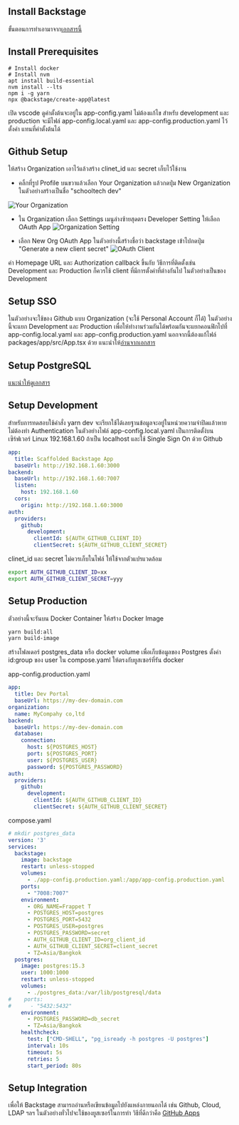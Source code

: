 
## Install Backstage
ขั้นตอนการทำเอามาจาก[เอกสารนี้](https://backstage.spotify.com/learn/standing-up-backstage/standing-up-backstage/1-intro/)

## Install Prerequisites
```
# Install docker
# Install nvm
apt install build-essential
nvm install --lts
npm i -g yarn
npx @backstage/create-app@latest
```
เปิด vscode ดูค่าตั้งต้นจะอยู่ใน app-config.yaml ไม่ต้องแก้ไข สำหรับ development และ production จะมีไฟล์ app-config.local.yaml และ app-config.production.yaml ไว้ตั้งค่า แทนที่ค่าตั้งต้นได้

## Github Setup
ให้สร้าง Organization เอาไว้แล้วสร้าง clinet_id และ secret เก็บไว้ใช้งาน

- คลิ้กที่รูป Profile บนขวาแล้วเลือก Your Organization แล้วกดปุ่ม New Organization ในตัวอย่างสร้างเป็นชื่อ "schooltech dev"

![Your Organization](img/menu-your-org.jpg) 

- ใน Organization เลือก Settings เมนูล่างซ้ายสุดตรง Developer Setting ให้เลือก OAuth App
![Organization Setting](img/menu-org-setting.jpg)

- เลือก New Org OAuth App ในตัวอย่างนี้สร้างชื่อว่า backstage เข้าไปกดปุ่ม "Generate a new client secret"
![OAuth Client](img/oauth-client.jpg)

ค่า Homepage URL และ Authorization callback ขึ้นกับ วิธีการที่ติดตั้งเช่น Development และ Production ก็ควรใช้ client ที่มีการตั้งค่าที่ต่างกันไป ในตัวอย่างเป็นของ Development 

## Setup SSO
ในตัวอย่างจะใช้ของ Github แบบ Organization (จะใช้ Personal Account ก็ได้)
ในตัวอย่างนี้จะแยก Development และ Production เพื่อให้ทำงานร่วมกันได้พร้อมกันจะแยกคอนฟิกไปที่ app-config.local.yaml และ app-config.production.yaml
นอกจากนี้ต้องแก้ไฟล์ packages/app/src/App.tsx ด้วย
แนะนำให้[อ่านจากเอกสาร](https://backstage.io/docs/auth/#adding-the-provider-to-the-sign-in-page)

## Setup PostgreSQL

[แนะนำให้ดูเอกสาร](https://backstage.spotify.com/learn/standing-up-backstage/configuring-backstage/5-config-3/)

## Setup Development

สำหรับการทดสอบใช้คำสั่ง yarn dev จะเรียกใช้ได้เลยฐานข้อมูลจะอยู่ในหน่วยความจำปิดแล้วหาย ไม่ต้องทำ Authentication ในตัวอย่างไฟล์
app-config.local.yaml เป็นการติดตั้ง่บนเซิร์ฟเวอร์ Linux 192.168.1.60 ถ้าเป็น localhost และใช้ Single Sign On ด้วย Github

```yaml
app:
  title: Scaffolded Backstage App
  baseUrl: http://192.168.1.60:3000
backend:
  baseUrl: http://192.168.1.60:7007
  listen:
    host: 192.168.1.60
  cors:
    origin: http://192.168.1.60:3000
auth:
  providers:
    github:
      development:
        clientId: ${AUTH_GITHUB_CLIENT_ID}
        clientSecret: ${AUTH_GITHUB_CLIENT_SECRET}

```
clinet_id และ secret ไม่ควรเก็บในไฟล์ ให้ใช้จากตัวแปรแวดล้อม
``` bash
export AUTH_GITHUB_CLIENT_ID=xx
export AUTH_GITHUB_CLIENT_SECRET=yyy
```

## Setup Production
ตัวอย่างนี้จะรันบน Docker Container ให้สร้าง Docker Image

``` bash
yarn build:all
yarn build-image
```
สร้างโฟลเดอร์ postgres_data หรือ docker volume เพื่อเก็บข้อมูลของ Postgres ตั้งค่า id:group ของ user ใน compose.yaml ให้ตรงกับยูสเซอร์ที่รัน docker


app-config.production.yaml
``` yaml
app:
  title: Dev Portal
  baseUrl: https://my-dev-domain.com
organization:
  name: MyCompahy co,ltd
backend:
  baseUrl: https://my-dev-domain.com
  database:
    connection:
      host: ${POSTGRES_HOST}
      port: ${POSTGRES_PORT}
      user: ${POSTGRES_USER}
      password: ${POSTGRES_PASSWORD}
auth:
  providers:
    github:
      development:
        clientId: ${AUTH_GITHUB_CLIENT_ID}
        clientSecret: ${AUTH_GITHUB_CLIENT_SECRET}
```
compose.yaml
``` yaml
# mkdir postgres_data
version: '3'
services:
  backstage:
    image: backstage
    restart: unless-stopped
    volumes:
      - ./app-config.production.yaml:/app/app-config.production.yaml
    ports:
      - "7008:7007"
    environment:
      - ORG_NAME=Frappet T
      - POSTGRES_HOST=postgres
      - POSTGRES_PORT=5432
      - POSTGRES_USER=postgres
      - POSTGRES_PASSWORD=secret
      - AUTH_GITHUB_CLIENT_ID=org_client_id
      - AUTH_GITHUB_CLIENT_SECRET=client_secret
      - TZ=Asia/Bangkok
  postgres:
    image: postgres:15.3
    user: 1000:1000
    restart: unless-stopped
    volumes:
      - ./postgres_data:/var/lib/postgresql/data
#    ports:
#      - "5432:5432"
    environment:
      - POSTGRES_PASSWORD=db_secret
      - TZ=Asia/Bangkok
    healthcheck:
      test: ["CMD-SHELL", "pg_isready -h postgres -U postgres"]
      interval: 10s
      timeout: 5s
      retries: 5
      start_period: 80s  
```

## Setup Integration
เพื่อให้ Backstage สามารถอ่านหรือเขียนข้อมูลไปยังแหล่งภายนอกได้ เช่น Github, Cloud, LDAP ฯลฯ ในตัวอย่างทั่วไปจะใช้ของยูสเซอร์ในการทำ วิธีที่ดีกว่าคือ [GitHub Apps](https://backstage.io/docs/integrations/github/github-apps/)
